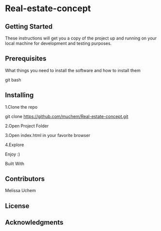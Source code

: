 # Real-estate-concept


## Getting Started
These instructions will get you a copy of the project up and running on your local machine for development and testing purposes.

## Prerequisites
What things you need to install the software and how to install them

git bash

## Installing
 1.Clone the repo
 
 git clone  https://github.com/muchem/Real-estate-concept.git
 
 2.Open Project Folder
 
 3.Open index.html in your favorite browser
 
 4.Explore

Enjoy :)

Built With


## Contributors
 Melissa Uchem

## License


## Acknowledgments
